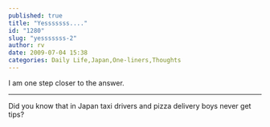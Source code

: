```yaml
---
published: true
title: "Yesssssss...."
id: "1280"
slug: "yesssssss-2"
author: rv
date: 2009-07-04 15:38
categories: Daily Life,Japan,One-liners,Thoughts
---
```

I am one step closer to the answer.

----

Did you know that in Japan taxi drivers and pizza delivery boys never get tips?